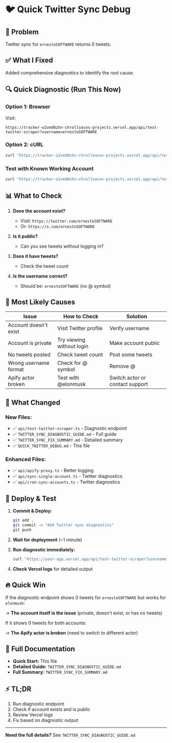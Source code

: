 # 🐦 Quick Twitter Sync Debug

## 🚨 Problem
Twitter sync for `ernestoSOFTWARE` returns 0 tweets.

## ✅ What I Fixed
Added comprehensive diagnostics to identify the root cause.

## 🔍 Quick Diagnostic (Run This Now)

### Option 1: Browser
Visit:
```
https://tracker-o2vmd0zhn-chrolloaces-projects.vercel.app/api/test-twitter-scraper?username=ernestoSOFTWARE
```

### Option 2: cURL
```bash
curl "https://tracker-o2vmd0zhn-chrolloaces-projects.vercel.app/api/test-twitter-scraper?username=ernestoSOFTWARE"
```

### Test with Known Working Account
```bash
curl "https://tracker-o2vmd0zhn-chrolloaces-projects.vercel.app/api/test-twitter-scraper?username=elonmusk"
```

## 📊 What to Check

1. **Does the account exist?**
   - Visit: `https://twitter.com/ernestoSOFTWARE`
   - Or: `https://x.com/ernestoSOFTWARE`

2. **Is it public?**
   - Can you see tweets without logging in?

3. **Does it have tweets?**
   - Check the tweet count

4. **Is the username correct?**
   - Should be: `ernestoSOFTWARE` (no @ symbol)

## 🎯 Most Likely Causes

| Issue | How to Check | Solution |
|-------|-------------|----------|
| Account doesn't exist | Visit Twitter profile | Verify username |
| Account is private | Try viewing without login | Make account public |
| No tweets posted | Check tweet count | Post some tweets |
| Wrong username format | Check for @ symbol | Remove @ |
| Apify actor broken | Test with @elonmusk | Switch actor or contact support |

## 📝 What Changed

### New Files:
- ✅ `api/test-twitter-scraper.ts` - Diagnostic endpoint
- ✅ `TWITTER_SYNC_DIAGNOSTIC_GUIDE.md` - Full guide
- ✅ `TWITTER_SYNC_FIX_SUMMARY.md` - Detailed summary
- ✅ `QUICK_TWITTER_DEBUG.md` - This file

### Enhanced Files:
- ✅ `api/apify-proxy.ts` - Better logging
- ✅ `api/sync-single-account.ts` - Twitter diagnostics
- ✅ `api/cron-sync-accounts.ts` - Twitter diagnostics

## 🚀 Deploy & Test

1. **Commit & Deploy:**
   ```bash
   git add .
   git commit -m "Add Twitter sync diagnostics"
   git push
   ```

2. **Wait for deployment** (~1 minute)

3. **Run diagnostic immediately:**
   ```bash
   curl "https://your-app.vercel.app/api/test-twitter-scraper?username=ernestoSOFTWARE"
   ```

4. **Check Vercel logs** for detailed output

## 🔥 Quick Win

If the diagnostic endpoint shows 0 tweets for `ernestoSOFTWARE` but works for `elonmusk`:

→ **The account itself is the issue** (private, doesn't exist, or has no tweets)

If it shows 0 tweets for both accounts:

→ **The Apify actor is broken** (need to switch to different actor)

## 📖 Full Documentation

- **Quick Start:** This file
- **Detailed Guide:** `TWITTER_SYNC_DIAGNOSTIC_GUIDE.md`
- **Full Summary:** `TWITTER_SYNC_FIX_SUMMARY.md`

## ⚡ TL;DR

1. Run diagnostic endpoint
2. Check if account exists and is public
3. Review Vercel logs
4. Fix based on diagnostic output

---

**Need the full details?** See `TWITTER_SYNC_DIAGNOSTIC_GUIDE.md`

